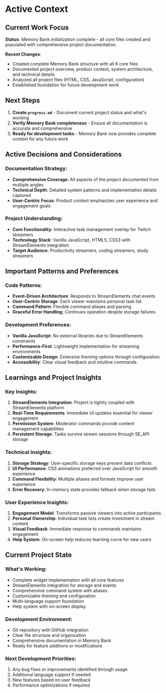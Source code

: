 # Active Context

## Current Work Focus

**Status**: Memory Bank initialization complete - all core files created and populated with comprehensive project documentation.

**Recent Changes**:
- Created complete Memory Bank structure with all 6 core files
- Documented project overview, product context, system architecture, and technical details
- Analyzed all project files (HTML, CSS, JavaScript, configuration)
- Established foundation for future development work

## Next Steps

1. **Create `progress.md`** - Document current project status and what's working
2. **Verify Memory Bank completeness** - Ensure all documentation is accurate and comprehensive
3. **Ready for development tasks** - Memory Bank now provides complete context for any future work

## Active Decisions and Considerations

### Documentation Strategy:
- **Comprehensive Coverage**: All aspects of the project documented from multiple angles
- **Technical Depth**: Detailed system patterns and implementation details captured
- **User-Centric Focus**: Product context emphasizes user experience and engagement goals

### Project Understanding:
- **Core Functionality**: Interactive task management overlay for Twitch streamers
- **Technology Stack**: Vanilla JavaScript, HTML5, CSS3 with StreamElements integration
- **Target Audience**: Productivity streamers, coding streamers, study streamers

## Important Patterns and Preferences

### Code Patterns:
- **Event-Driven Architecture**: Responds to StreamElements chat events
- **User-Centric Storage**: Each viewer maintains personal task list
- **Command Pattern**: Flexible command aliases and parsing
- **Graceful Error Handling**: Continues operation despite storage failures

### Development Preferences:
- **Vanilla JavaScript**: No external libraries due to StreamElements constraints
- **Performance-First**: Lightweight implementation for streaming environments
- **Customizable Design**: Extensive theming options through configuration
- **Accessibility**: Clear visual feedback and intuitive commands

## Learnings and Project Insights

### Key Insights:
1. **StreamElements Integration**: Project is tightly coupled with StreamElements platform
2. **Real-Time Requirements**: Immediate UI updates essential for viewer engagement
3. **Permission System**: Moderator commands provide content management capabilities
4. **Persistent Storage**: Tasks survive stream sessions through SE_API storage

### Technical Insights:
1. **Storage Strategy**: User-specific storage keys prevent data conflicts
2. **UI Performance**: CSS animations preferred over JavaScript for smooth experience
3. **Command Flexibility**: Multiple aliases and formats improve user experience
4. **Error Recovery**: In-memory state provides fallback when storage fails

### User Experience Insights:
1. **Engagement Model**: Transforms passive viewers into active participants
2. **Personal Ownership**: Individual task lists create investment in stream content
3. **Visual Feedback**: Immediate response to commands maintains engagement
4. **Help System**: On-screen help reduces learning curve for new users

## Current Project State

### What's Working:
- Complete widget implementation with all core features
- StreamElements integration for storage and events
- Comprehensive command system with aliases
- Customizable theming and configuration
- Multi-language support foundation
- Help system with on-screen display

### Development Environment:
- Git repository with GitHub integration
- Clear file structure and organization
- Comprehensive documentation in Memory Bank
- Ready for feature additions or modifications

### Next Development Priorities:
1. Any bug fixes or improvements identified through usage
2. Additional language support if needed
3. New features based on user feedback
4. Performance optimizations if required
